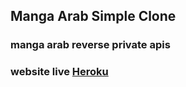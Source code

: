 ## Manga Arab Simple Clone

### manga arab reverse private apis

### website live [Heroku](https://manga-ara.herokuapp.com/)
